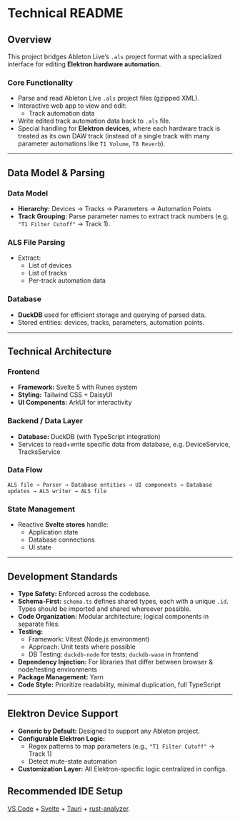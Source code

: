 # Technical README

## Overview

This project bridges Ableton Live’s `.als` project format with a specialized interface for editing **Elektron hardware automation**.

### Core Functionality

- Parse and read Ableton Live `.als` project files (gzipped XML).
- Interactive web app to view and edit:
  - Track automation data
- Write edited track automation data back to `.als` file.
- Special handling for **Elektron devices**, where each hardware track is treated as its own DAW track (instead of a single track with many parameter automations like `T1 Volume`, `T8 Reverb`).

---

## Data Model & Parsing

### Data Model

- **Hierarchy:** Devices → Tracks → Parameters → Automation Points
- **Track Grouping:** Parse parameter names to extract track numbers (e.g. `"T1 Filter Cutoff"` → Track 1).

### ALS File Parsing

- Extract:
  - List of devices
  - List of tracks
  - Per-track automation data

### Database

- **DuckDB** used for efficient storage and querying of parsed data.
- Stored entities: devices, tracks, parameters, automation points.

---

## Technical Architecture

### Frontend

- **Framework:** Svelte 5 with Runes system
- **Styling:** Tailwind CSS + DaisyUI
- **UI Components:** ArkUI for interactivity

### Backend / Data Layer

- **Database:** DuckDB (with TypeScript integration)
- Services to read+write specific data from database, e.g. DeviceService, TracksService

### Data Flow

```
ALS file → Parser → Database entities → UI components → Database updates → ALS writer → ALS file
```

### State Management

- Reactive **Svelte stores** handle:
  - Application state
  - Database connections
  - UI state

---

## Development Standards

- **Type Safety:** Enforced across the codebase.
- **Schema-First:** `schema.ts` defines shared types, each with a unique `.id`. Types should be imported and shared whereever possible.
- **Code Organization:** Modular architecture; logical components in separate files.
- **Testing:**
  - Framework: Vitest (Node.js environment)
  - Approach: Unit tests where possible
  - DB Testing: `duckdb-node` for tests; `duckdb-wasm` in frontend
- **Dependency Injection:** For libraries that differ between browser & node/testing environments
- **Package Management:** Yarn
- **Code Style:** Prioritize readability, minimal duplication, full TypeScript

---

## Elektron Device Support

- **Generic by Default:** Designed to support any Ableton project.
- **Configurable Elektron Logic:**
  - Regex patterns to map parameters (e.g., `"T1 Filter Cutoff"` → Track 1)
  - Detect mute-state automation
- **Customization Layer:** All Elektron-specific logic centralized in configs.

## Recommended IDE Setup

[VS Code](https://code.visualstudio.com/) + [Svelte](https://marketplace.visualstudio.com/items?itemName=svelte.svelte-vscode) + [Tauri](https://marketplace.visualstudio.com/items?itemName=tauri-apps.tauri-vscode) + [rust-analyzer](https://marketplace.visualstudio.com/items?itemName=rust-lang.rust-analyzer).
